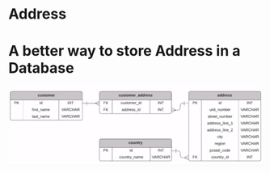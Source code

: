 # Address

# A better way to store Address in a Database
![Alt text](/images/address.png?raw=true "Optional Title")